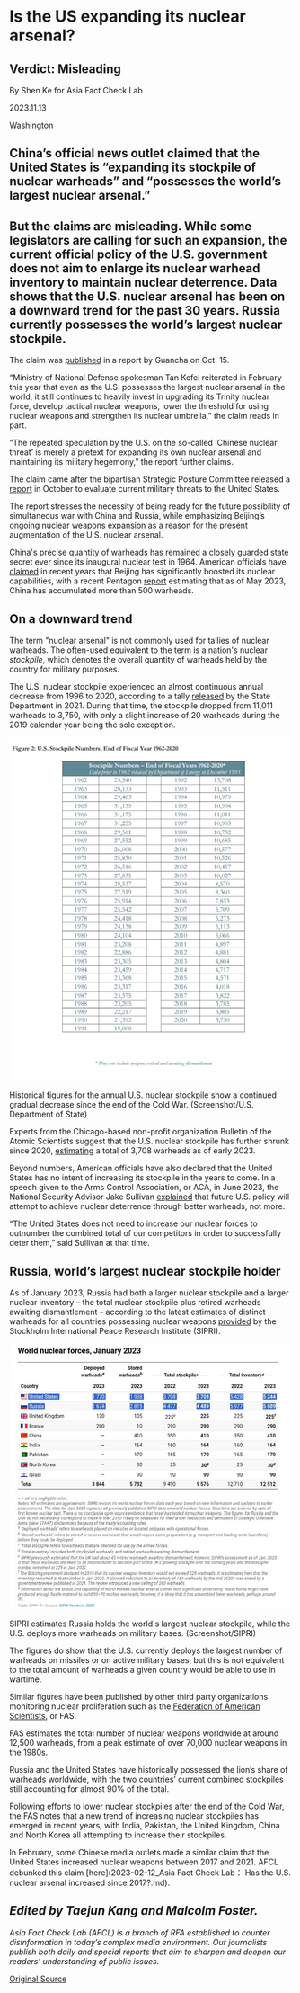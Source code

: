 # Is the US expanding its nuclear arsenal?

## Verdict: Misleading

By Shen Ke for Asia Fact Check Lab

2023.11.13

Washington

## China’s official news outlet claimed that the United States is “expanding its stockpile of nuclear warheads” and “possesses the world’s largest nuclear arsenal.”

## But the claims are misleading. While some legislators are calling for such an expansion, the current official policy of the U.S. government does not aim to enlarge its nuclear warhead inventory to maintain nuclear deterrence. Data shows that the U.S. nuclear arsenal has been on a downward trend for the past 30 years. Russia currently possesses the world’s largest nuclear stockpile.

The claim was [published](https://web.archive.org/web/20231109040638/https://www.guancha.cn/internation/2023_10_15_712039.shtml) in a report by Guancha on Oct. 15.

“Ministry of National Defense spokesman Tan Kefei reiterated in February this year that even as the U.S. possesses the largest nuclear arsenal in the world, it still continues to heavily invest in upgrading its Trinity nuclear force, develop tactical nuclear weapons, lower the threshold for using nuclear weapons and strengthen its nuclear umbrella,” the claim reads in part.

“The repeated speculation by the U.S. on the so-called ‘Chinese nuclear threat’ is merely a pretext for expanding its own nuclear arsenal and maintaining its military hegemony,” the report further claims.

The claim came after the bipartisan Strategic Posture Committee released a [report](https://armedservices.house.gov/sites/republicans.armedservices.house.gov/files/Strategic-Posture-Committee-Report-Final.pdf) in October to evaluate current military threats to the United States.

The report stresses the necessity of being ready for the future possibility of simultaneous war with China and Russia, while emphasizing Beijing’s ongoing nuclear weapons expansion as a reason for the present augmentation of the U.S. nuclear arsenal.

China's precise quantity of warheads has remained a closely guarded state secret ever since its inaugural nuclear test in 1964. American officials have [claimed](https://web.archive.org/web/20231109042050/https://www.gisreportsonline.com/r/chinas-nuclear-weapons-buildup/) in recent years that Beijing has significantly boosted its nuclear capabilities, with a recent Pentagon [report](https://media.defense.gov/2023/Oct/19/2003323409/-1/-1/1/2023-MILITARY-AND-SECURITY-DEVELOPMENTS-INVOLVING-THE-PEOPLES-REPUBLIC-OF-CHINA.PDF) estimating that as of May 2023, China has accumulated more than 500 warheads.

## On a downward trend

The term "nuclear arsenal" is not commonly used for tallies of nuclear warheads. The often-used equivalent to the term is a nation's nuclear *stockpile*, which denotes the overall quantity of warheads held by the country for military purposes.

The U.S. nuclear stockpile experienced an almost continuous annual decrease from 1996 to 2020, according to a tally [released](https://www.state.gov/wp-content/uploads/2021/10/Fact-Sheet_Unclass_2021_final-v2-002.pdf) by the State Department in 2021. During that time, the stockpile dropped from 11,011 warheads to 3,750, with only a slight increase of 20 warheads during the 2019 calendar year being the sole exception.

![1.png](images/EOR4UR23TNPQNC7BDKO5F4OXN4.png)

Historical figures for the annual U.S. nuclear stockpile show a continued gradual decrease since the end of the Cold War. (Screenshot/U.S. Department of State)

Experts from the Chicago-based non-profit organization Bulletin of the Atomic Scientists suggest that the U.S. nuclear stockpile has further shrunk since 2020, [estimating](https://web.archive.org/web/20231109042844/https://thebulletin.org/premium/2023-01/nuclear-notebook-united-states-nuclear-weapons-2023/) a total of 3,708 warheads as of early 2023.

Beyond numbers, American officials have also declared that the United States has no intent of increasing its stockpile in the years to come. In a speech given to the Arms Control Association, or ACA, in June 2023, the National Security Advisor Jake Sullivan [explained](https://web.archive.org/web/20231109042851/https://www.whitehouse.gov/briefing-room/speeches-remarks/2023/06/02/remarks-by-national-security-advisor-jake-sullivan-for-the-arms-control-association-aca-annual-forum/) that future U.S. policy will attempt to achieve nuclear deterrence through better warheads, not more.

“The United States does not need to increase our nuclear forces to outnumber the combined total of our competitors in order to successfully deter them,” said Sullivan at that time.

## Russia, world’s largest nuclear stockpile holder

As of January 2023, Russia had both a larger nuclear stockpile and a larger nuclear inventory – the total nuclear stockpile plus retired warheads awaiting dismantlement – according to the latest estimates of distinct warheads for all countries possessing nuclear weapons [provided](https://web.archive.org/web/20231109045015/https://www.sipri.org/media/press-release/2023/states-invest-nuclear-arsenals-geopolitical-relations-deteriorate-new-sipri-yearbook-out-now) by the Stockholm International Peace Research Institute (SIPRI).

![2.png](images/JRAQCEHUXSYA6KNKFFHDYUXPWI.png)

SIPRI estimates Russia holds the world's largest nuclear stockpile, while the U.S. deploys more warheads on military bases. (Screenshot/SIPRI)

The figures do show that the U.S. currently deploys the largest number of warheads on missiles or on active military bases, but this is not equivalent to the total amount of warheads a given country would be able to use in wartime.

Similar figures have been published by other third party organizations monitoring nuclear proliferation such as the [Federation of American Scientists](https://web.archive.org/web/20231109045345/https://fas.org/web/20231109045345/https://fas.org/initiative/status-world-nuclear-forces/), or FAS.

FAS estimates the total number of nuclear weapons worldwide at around 12,500 warheads, from a peak estimate of over 70,000 nuclear weapons in the 1980s.

Russia and the United States have historically possessed the lion’s share of warheads worldwide, with the two countries’ current combined stockpiles still accounting for almost 90% of the total.

Following efforts to lower nuclear stockpiles after the end of the Cold War, the FAS notes that a new trend of increasing nuclear stockpiles has emerged in recent years, with India, Pakistan, the United Kingdom, China and North Korea all attempting to increase their stockpiles.

In February, some Chinese media outlets made a similar claim that the United States increased nuclear weapons between 2017 and 2021. AFCL debunked this claim [here](2023-02-12_Asia Fact Check Lab： Has the U.S. nuclear arsenal increased since 2017?.md).

## *Edited by Taejun Kang and Malcolm Foster.*

*Asia Fact Check Lab (AFCL) is a branch of RFA established to counter disinformation in today’s complex media environment. Our journalists publish both daily and special reports that aim to sharpen and deepen our readers’ understanding of public issues.*



[Original Source](https://www.rfa.org/english/news/afcl/fact-check-nuclear-arsenal-11132023155401.html)
